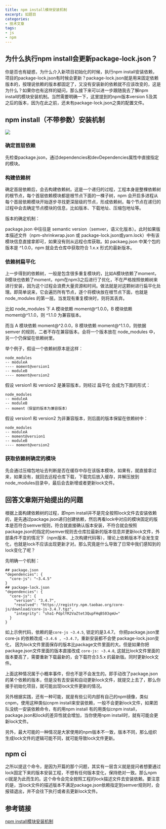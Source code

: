 ```yaml
---
title: npm install模块安装机制
excerpt: 如题目
categories:
- 技术文章
tags:
- js
- npm
---
```

## 为什么执行npm install会更新package-lock.json？
你是否也有疑惑，为什么介入新项目初始化的时候，执行npm install安装依赖，项目的package-lock.json有时候会更新？package-lock.json就是用来固定依赖版本的，按理说依赖的版本都固定了，又没有安装新的依赖就不应该改变的，这是为什么？如果你也有这样的疑问，那么接下来可以进一步跟随我去了解npm install的模块安装机制。当然需要明确一下，这里提到的npm版本version 5及其之后的版本，因为在此之前，还未有package-lock.json之类的配置文件。

## npm install（不带参数）安装机制
![](https://api2.mubu.com/v3/document_image/dc1149d6-8da7-4176-982f-2db21f75ccd4-3807603.jpg)

### 确定首层依赖
先检查package.json，通过dependencies和devDependencies属性中直接指定的模块。

### 构建依赖树
确定首层依赖后，会去构建依赖树。这是一个递归的过程，工程本身是整棵依赖树的根节点，每个首层依赖模块都是根节点下面的一棵子树，npm 会开启多进程从每个首层依赖模块开始逐步寻找更深层级的节点，形成依赖树。每个节点在递归的过程中会去确定节点模块的信息，比如版本、下载地址、压缩包地址等。

版本的确定机制：

package.json 中往往是 semantic version（semver，语义化版本）。此时如果版本描述文件（npm-shrinkwrap.json 或 package-lock.json或yarn.lock）中有该模块信息直接拿即可，如果没有则从远程仓库获取。如 packaeg.json 中某个包的版本是 ^1.0.0，npm 就会去仓库中获取符合 1.x.x 形式的最新版本。

### 依赖树扁平化
上一步得到的依赖树，一般是包含很多重复模块的，比如A模块依赖了moment，B模块也依赖了moment，npm在npm3之后进行了优化，不在严格按照依赖树来进行安装，因为这个过程会浪费大量资源和时间。做法就是对这颗树进行扁平化处理。即简单说来，它会遍历所有节点，逐个将模块放在根节点下面，也就是 node_modules 的第一层。当发现有重复模块时，则将其丢弃。

比如 node_modules 下 A 模块依赖 moment@^1.0.0，B 模块依赖 moment@^1.1.0，则 ^1.1.0 为兼容版本。

而当 A 模块依赖 moment@^2.0.0，B 模块依赖 moment@^1.1.0，则依据 semver 的规则，二者不存在兼容版本。会将一个版本放在 node_modules 中，另一个仍保留在依赖树里。

举个例子，假设一个依赖树原本是这样：
```
node_modules
-- moduleA
---- moment@version1
-- moduleB
---- moment@version2
```

假设 version1 和 version2 是兼容版本，则经过 扁平化 会成为下面的形式：
```
node_modules
-- moduleA
-- moduleB
-- moment（保留的版本为兼容版本）
```

假设 version1 和 version2 为非兼容版本，则后面的版本保留在依赖树中：
```
node_modules
-- moduleA
-- moment@version1
-- moduleB
---- moment@version2
```

### 获取依赖树确定的模块
先会通过压缩包地址去判断是否在缓存中存在该版本模块，如果有，就直接拿过来，如果没有，就回去远程仓库下载，下载完后放入缓存，并解压放到node_modules目录中，最后会去新增或者更新lock文件。

## 回答文章刚开始提出的问题
根据上面构建依赖树的过程，即npm install并不是完全按照lock文件去安装依赖的，是先通过package.json递归创建依赖，然后再看lock中对应的模块固定的版本是否符合semver规则，符合就直接确认版本安装，不符合就会按照package.json的指定的semver规则去仓库拉最新的版本信息并更新lock文件，外部条件不变的情况下（npm版本、上次构建代码等），理论上依赖版本不会发生变化，也就是lock不应该出现更新才对。那么究竟是什么导致了日常中我们感知到的lock变化了呢？

先明确一个机制：
```
## package.json
"dependencies": {  
  "core-js": "~3.4.5"  
}
## package-lock.json
"dependencies": {  
  "core-js": {  
    "version": "3.4.7",  
    "resolved": "https://registry.npm.taobao.org/core-js/download/core-js-3.4.7.tgz",  
    "integrity": "sha1-PdplYR2VaZtet3QupFHqBS03qmU="  
  }  
}
```

如上示例代码，依赖的是`core-js ~3.4.5`, 锁定的是3.4.7。 你把package.json里 core-js 的依赖改成 `~3.4.6 , ~3.4.7`，重新安装都不会使 package-lock.json变化， 因为lock文件里面保存的版本比package文件里面的大。但是如果你把package.json文件里面的版本直接改成 `core-js: ~3.4.8`, 这就比lock文件里面的版本要高了，需要重新下载最新的，会下载符合3.5.x 的最新版。同时更新lock文件。

上面这种情况属于小概率事件，但也不是不会发生的。即手动改了package.json的某个依赖的版本，但是没有去安装和自动更新lock文件，就提交上去了，那么你接手初始化项目，就可能出现lock文件更新的情况。

另外根据实践，还有一种可能，就是有些公司内部有自己的npm镜像，类似cnpm，使用这种类似cnpm install来安装依赖，一般不会更新lock文件，如果团队没统一安装依赖命令，有的用npm install 有的用类似cnpm install，package.json和lock的差异性就会增加，当你使用npm install时，就有可能会更新lock文件。

另外，最大可能的一种情况是大家使用的npm版本不一致，版本不同，那么组织生成lock文件的逻辑可能不同，就可能导致lock文件更新。

## npm ci
之所以提这个命令，是因为开篇的那个问题，其实有一层含义就是提问者想要通过lock固定下来的版本安装工程，不想有任何版本变化，保持绝对一致。那么npm ci就是为此而生的。这个命令会完全按照工程的lock描述文件去安装依赖。要注意的是，当lock文件的描述版本不满足package.json依赖指定到semver规则时，会报错退出，并不会往下执行或者去更新lock文件。

## 参考链接
[npm install模块安装机制](https://juejin.cn/post/6999829253395054623)











